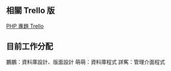## 相關 Trello 版

[PHP 專題 Trello](https://trello.com/b/Sae01Lyt/-)

## 目前工作分配

鵬鵬：資料庫設計、版面設計
萌萌：資料庫程式
詳寯：管理介面程式
